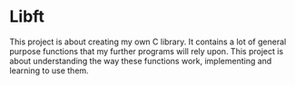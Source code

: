 # Libft

This project is about creating my own C library.
It contains a lot of general purpose functions that my further programs will rely upon.
This project is about understanding the way these functions work, implementing and learning to use them.
